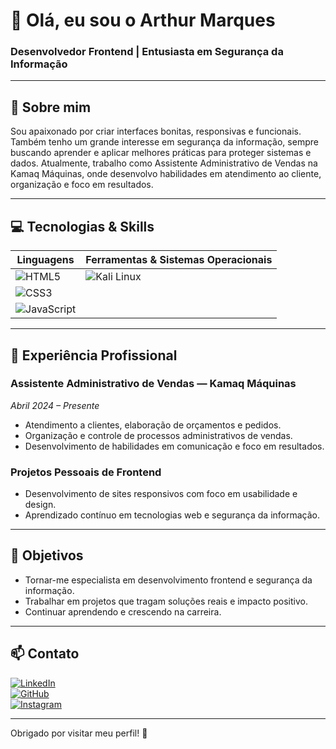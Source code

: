 # 👋 Olá, eu sou o Arthur Marques

### Desenvolvedor Frontend | Entusiasta em Segurança da Informação

---

## 🚀 Sobre mim

Sou apaixonado por criar interfaces bonitas, responsivas e funcionais. Também tenho um grande interesse em segurança da informação, sempre buscando aprender e aplicar melhores práticas para proteger sistemas e dados. Atualmente, trabalho como Assistente Administrativo de Vendas na Kamaq Máquinas, onde desenvolvo habilidades em atendimento ao cliente, organização e foco em resultados.

---

## 💻 Tecnologias & Skills

| Linguagens                  | Ferramentas & Sistemas Operacionais |
|----------------------------|------------------------------------|
| ![HTML5](https://img.shields.io/badge/HTML5-E34F26?style=for-the-badge&logo=html5&logoColor=white)  | ![Kali Linux](https://img.shields.io/badge/Kali_Linux-557C94?style=for-the-badge&logo=kalilinux&logoColor=white) |
| ![CSS3](https://img.shields.io/badge/CSS3-1572B6?style=for-the-badge&logo=css3&logoColor=white)     |                                    |
| ![JavaScript](https://img.shields.io/badge/JavaScript-F7DF1E?style=for-the-badge&logo=javascript&logoColor=black) |                                    |

---

## 💼 Experiência Profissional

### Assistente Administrativo de Vendas — Kamaq Máquinas  
*Abril 2024 – Presente*  
- Atendimento a clientes, elaboração de orçamentos e pedidos.  
- Organização e controle de processos administrativos de vendas.  
- Desenvolvimento de habilidades em comunicação e foco em resultados.

### Projetos Pessoais de Frontend  
- Desenvolvimento de sites responsivos com foco em usabilidade e design.  
- Aprendizado contínuo em tecnologias web e segurança da informação.

---

## 🎯 Objetivos

- Tornar-me especialista em desenvolvimento frontend e segurança da informação.  
- Trabalhar em projetos que tragam soluções reais e impacto positivo.  
- Continuar aprendendo e crescendo na carreira.

---

## 📫 Contato

[![LinkedIn](https://img.shields.io/badge/LinkedIn-0077B5?style=flat-square&logo=linkedin&logoColor=white)](https://www.linkedin.com/in/arthur-marques-2bb47322a/)  
[![GitHub](https://img.shields.io/badge/GitHub-181717?style=flat-square&logo=github&logoColor=white)](https://github.com/arthurmarques)  
[![Instagram](https://img.shields.io/badge/Instagram-E4405F?style=flat-square&logo=instagram&logoColor=white)](https://www.instagram.com/arthurmarques)

---

Obrigado por visitar meu perfil! 🚀
